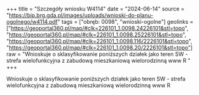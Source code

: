 +++
title = "Szczegóły wniosku W4114"
date = "2024-06-14"
source = "https://bip.brg.gda.pl/images/uploads/wnioski-do-planu-ogolnego/w4114.pdf"
tags = ["obręb: 0098", "wnioski-ogolne"]
geolinks = ["https://geoportal360.pl/map/#clk=226101_1.0098.24226101&stl=topo", "https://geoportal360.pl/map/#clk=226101_1.0098.25226101&stl=topo", "https://geoportal360.pl/map/#clk=226101_1.0098.116/2226101&stl=topo", "https://geoportal360.pl/map/#clk=226101_1.0098.20/2226101&stl=topo"]
raw = "Wnioskuje o sklasyfikowanie poniższych działek jako teren SW - strefa wielofunkcyjna z zabudową mieszkaniową wielorodzinną  www  R "
+++

Wnioskuje o sklasyfikowanie poniższych działek jako teren SW - strefa
wielofunkcyjna z zabudową mieszkaniową wielorodzinną
 www
 R



